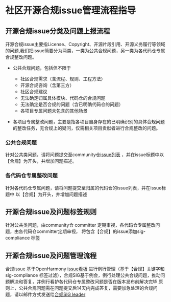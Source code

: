 # 社区开源合规issue管理流程指导 #
## 开源合规issue分类及问题上报流程 ##
开源合规issue主要指License、Copyright、开源片段引用、开源义务履行等领域的问题,我们把issue简要分为两类，一类为公共合规问题，另一类为各代码仓专属合规整改问题。

- 公共合规问题，包括但不限于
  - 社区合规需求（含流程、规则、工程方法）
  - 开源合规咨询（含第三方）
  - 社区合规建议
  - 无法确定归属具体模块、代码仓的合规问题
  - 无法确定是否合规的问题（含已明确代码仓的问题）
  - 各项目专属问题未包含的其他场景

- 各项目专属整改问题，主要是指各项目自身存在的已明确识别的具体合规问题的整改任务，无合规上的疑问，仅需相关项目贡献者进行合规整改的问题。
### 公共合规问题 ###
针对公共类问题，请将问题提交至community仓[issue列表](https://gitee.com/openharmony/community/issues)
，并在issue标题中以【合规】为开头，并增加问题描述。
### 各代码仓专属整改问题 ###
针对各代码仓专属问题，请将问题提交至归属的代码仓的issue列表，并在issue标题中
以【合规】为开头，并增加问题描述

## 开源合规issue及问题标签规则 ##

针对公共类问题，由community仓 committer 定期审视，各代码仓专属整改问题，由各代码仓committer定期审视，
将包含【合规】的issue添加sig-compliance 标签

## 开源合规issue及问题管理流程 ##
合规issue 基于OpenHarmony [issue看板](http://ci.openharmony.cn/quality/issueDashboard)
进行例行管理（基于【合规】关键字和sig-compliance 标签过滤），合规SIG基于例会，例行处理公共合规问题，推动问题解决和答复，并例行看护各代码仓专属整改问题是否在版本发布前解决完毕
原则上，公共合规问题需在问题提交后14天内完成答复，需要加急处理的合规问题，请以邮件方式发送给[合规SIG leader](https://gitee.com/openharmony/community/blob/8e25fc45b1fa2f51fbfc627f243be415fa31385e/sig/sig-compliance/sig_compliance_cn.md#leader)
<!--no_check-->